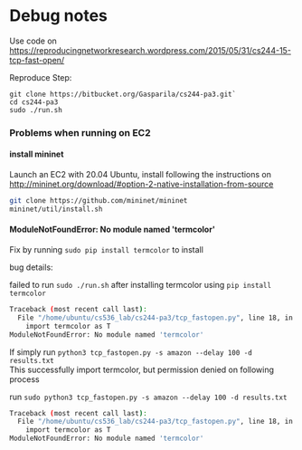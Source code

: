 # Debug notes

Use code on
https://reproducingnetworkresearch.wordpress.com/2015/05/31/cs244-15-tcp-fast-open/

Reproduce Step:


```
git clone https://bitbucket.org/Gasparila/cs244-pa3.git`
cd cs244-pa3
sudo ./run.sh
```
### Problems when running on EC2

#### install mininet
Launch an EC2 with 20.04 Ubuntu, install following the instructions on http://mininet.org/download/#option-2-native-installation-from-source



```bash
git clone https://github.com/mininet/mininet
mininet/util/install.sh
```

#### ModuleNotFoundError: No module named 'termcolor'

Fix by running `sudo pip install termcolor` to install

bug details:

failed to run `sudo ./run.sh` after installing termcolor using `pip install termcolor`
```bash
Traceback (most recent call last):
  File "/home/ubuntu/cs536_lab/cs244-pa3/tcp_fastopen.py", line 18, in <module>
    import termcolor as T
ModuleNotFoundError: No module named 'termcolor'
```

If simply run `python3 tcp_fastopen.py -s amazon --delay 100 -d results.txt`  
This successfully import termcolor, but permission denied on following process

run `sudo python3 tcp_fastopen.py -s amazon --delay 100 -d results.txt`
```bash
Traceback (most recent call last):
  File "/home/ubuntu/cs536_lab/cs244-pa3/tcp_fastopen.py", line 18, in <module>
    import termcolor as T
ModuleNotFoundError: No module named 'termcolor'
```

